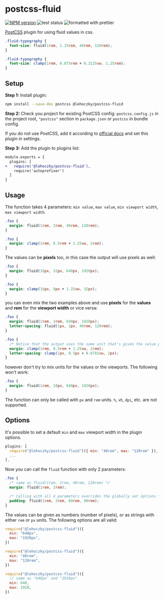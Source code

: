 # postcss-fluid

[![NPM version](https://img.shields.io/npm/v/@lehoczky/postcss-fluid.svg)](https://www.npmjs.com/package/@lehoczky/postcss-fluid)
![test status](https://github.com/lehoczky/postcss-fluid/workflows/Test/badge.svg)
![formatted with prettier](https://img.shields.io/badge/code_style-prettier-ff69b4.svg)

[PostCSS](https://github.com/postcss/postcss) plugin for using fluid values in css.

```css
.fluid-typography {
  font-size: fluid(1rem, 1.25rem, 40rem, 120rem);
}
```

```css
.fluid-typography {
  font-size: clamp(1rem, 0.875rem + 0.3125vw, 1.25rem);
}
```

## Setup

**Step 1:** Install plugin:

```sh
npm install --save-dev postcss @lehoczky/postcss-fluid
```

**Step 2:** Check you project for existing PostCSS config: `postcss.config.js`
in the project root, `"postcss"` section in `package.json`
or `postcss` in bundle config.

If you do not use PostCSS, add it according to [official docs](https://github.com/postcss/postcss#usage)
and set this plugin in settings.

**Step 3:** Add the plugin to plugins list:

```diff
module.exports = {
  plugins: [
+   require('@lehoczky/postcss-fluid'),
    require('autoprefixer')
  ]
}
```

## Usage

The function takes 4 parameters: `min value`, `max value`, `min viewport width`, `max viewport width`.

```css
.foo {
  margin: fluid(1rem, 2rem, 40rem, 120rem);
}
```

```css
.foo {
  margin: clamp(1rem, 0.5rem + 1.25vw, 2rem);
}
```

The values can be **pixels** too, in this case the output will use pixels as well:

```css
.foo {
  margin: fluid(16px, 32px, 640px, 1920px);
}
```

```css
.foo {
  margin: clamp(16px, 8px + 1.25vw, 32px);
}
```

you can even mix the two examples above and use **pixels** for the **values** and **rem** for the **viewport width** or vice versa:

```css
.foo {
  margin: fluid(1rem, 2rem, 640px, 1920px);
  letter-spacing: fluid(1px, 2px, 40rem, 120rem);
}
```

```css
.foo {
  /* Notice that the output uses the same unit that's given the value parameters */
  margin: clamp(1rem, 0.5rem + 1.25vw, 2rem);
  letter-spacing: clamp(1px, 0.5px + 0.0781vw, 2px);
}
```

however don't try to mix units for the values or the viewports. The following won't work:

```css
.foo {
  margin: fluid(1rem, 10px, 640px, 1920px);
}
```

The function can only be called with `px` and `rem` units. `%`, `vh`, `dpi`, etc. are not supported.

## Options

It's possible to set a default `min` and `max` viewport width in the plugin options.

```js
plugins: [
  require("@lehoczky/postcss-fluid")({ min: "40rem", max: "120rem" }),
  ...
],
```

Now you can call the `fluid` function with only 2 parameters:

```css
.foo {
  /* same as fluid(1rem, 2rem, 40rem, 120rem) */
  margin: fluid(1rem, 2rem);

  /* Calling with all 4 parameters overrides the globally set options */
  padding: fluid(1rem, 2rem, 60rem, 80rem);
}
```

The values can be given as numbers (number of pixels), or as strings with either `rem` or `px` units. The following options are all valid:

```js
require("@lehoczky/postcss-fluid")({
  min: "640px",
  max: "1920px",
})

require("@lehoczky/postcss-fluid")({
  min: "40rem",
  max: "120rem",
})

require("@lehoczky/postcss-fluid")({
  // same as "640px" and "1920px"
  min: 640,
  max: 1920,
})
```
